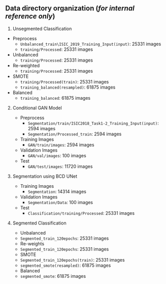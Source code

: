 ## Data directory organization (*for internal reference only*)

1. Unsegmented Classification
  - Preprocess
    - `Unbalanced_train\ISIC_2019_Training_Input(input)`: 25331 images
    - `training/Processed`: 25331 images
  - Unbalanced
    - `training/Processed`: 25331 images
  - Re-weighted
    - `training/Processed`: 25331 images
  - SMOTE
    - `training/Processed(train)`: 25331 images
    - `training_balanced(resampled)`: 61875 images
  - Balanced    
    - `training_balanced`: 61875 images

2. Conditional GAN Model

   - Preprocess
     - `Segmentation/train/ISIC2018_Task1-2_Training_Input(input)`: 2594 images
     - `Segmentation/Processed_train`: 2594 images
   - Training Images
     - `GAN/train/images`: 2594 images 
   - Validation Images
     - `GAN/val/images`: 100 images
   - Test           
     - `GAN/test/images`: 11720 images

3. Segmentation using BCD UNet

   - Training Images
     - `Segmentation`: 14314 images 
   - Validation Images 
     - `Segmentation/Data`: 100 images
   - Test            
     - `Classification/training/Processed`: 25331 images

4. Segmented Classification

   - Unbalanced
    - `Segmented_train_120epochs`: 25331 images
   - Re-weights
    - `Segmented_train_120epochs`: 25331 images
   - SMOTE 
    - `Segmented_train_120epochs(train)`: 25331 images
    - `segmented_smote(resampled)`: 61875 images
   - Balanced  
    - `segmented_smote`: 61875 images  

